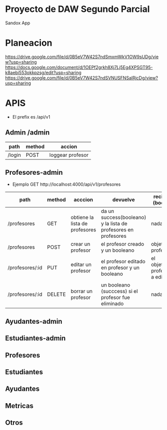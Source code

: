 # Proyecto de DAW Segundo Parcial
Sandox App

# Planeacion
https://drive.google.com/file/d/0B5eV7W42S7ndSmxmWkV1OW9sUDg/view?usp=sharing
https://docs.google.com/document/d/1OEPf2grkh8Xj7Lj5Eg4XPSGT95-k8aebi553okkpzsg/edit?usp=sharing
https://drive.google.com/file/d/0B5eV7W42S7ndSVNUSFNSalRjcDg/view?usp=sharing

# APIS
- El prefix es /api/v1

## Admin /admin
path  |method   |accion  
--|---|--|
/login  |POST   |loggear profesor  
## Profesores-admin
- Ejemplo GET http://localhost:4000/api/v1/profesores

path  |method   |acccion   |devuelve   |  recibe (body)|
--|---|---|---|--|
/profesores  |GET   |obtiene la lista de profesores   |da un success(booleano) y la lista de profesores en profesores   |  nada
/profesores  |POST   |crear un profesor   |el profesor creado y un booleano   |objeto profesor
/profesores/:id  |PUT   |editar un profesor   |el profesor editado en profesor y un booleano   | el objeto profesor a editar
/profesores/:id| DELETE| borrar un profesor| un booleano (succcess) si el profesor fue eliminado| nada

## Ayudantes-admin


## Estudiantes-admin

## Profesores

## Estudiantes

## Ayudantes

## Metricas

## Otros
